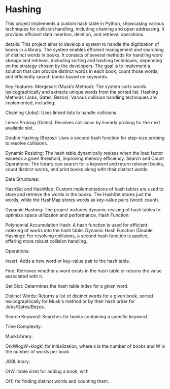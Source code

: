 # Hashing
This project implements a custom hash table in Python, showcasing various techniques for collision handling, including chaining and open addressing. It provides efficient data insertion, deletion, and retrieval operations.

details:
This project aims to develop a system to handle the digitization of books in a library. The system enables efficient management and searching of distinct words in books. It consists of several methods for handling word storage and retrieval, including sorting and hashing techniques, depending on the strategy chosen by the developers. The goal is to implement a solution that can provide distinct words in each book, count those words, and efficiently search books based on keywords.

Key Features:
Mergesort (Musk’s Method): The system sorts words lexicographically and extracts unique words from the sorted list.
Hashing Methods (Jobs, Gates, Bezos): Various collision handling techniques are implemented, including:

Chaining (Jobs): Uses linked lists to handle collisions.

Linear Probing (Gates): Resolves collisions by linearly probing for the next available slot.

Double Hashing (Bezos): Uses a second hash function for step-size probing to resolve collisions.

Dynamic Resizing: The hash table dynamically resizes when the load factor exceeds a given threshold, improving memory efficiency.
Search and Count Operations: The library can search for a keyword and return relevant books, count distinct words, and print books along with their distinct words.

Data Structures:

HashSet and HashMap: Custom implementations of hash tables are used to store and retrieve the words in the books. The HashSet stores just the words, while the HashMap stores words as key-value pairs (word: count).

Dynamic Hashing: The project includes dynamic resizing of hash tables to optimize space utilization and performance.
Hash Function:

Polynomial Accumulation Hash: A hash function is used for efficient indexing of words into the hash table.
Dynamic Hash Function (Double Hashing): For resolving collisions, a second hash function is applied, offering more robust collision handling.

Operations:

Insert: Adds a new word or key-value pair to the hash table.

Find: Retrieves whether a word exists in the hash table or returns the value associated with it.

Get Slot: Determines the hash table index for a given word.

Distinct Words: Returns a list of distinct words for a given book, sorted lexicographically for Musk's method or by their hash order for Jobs/Gates/Bezos.

Search Keyword: Searches for books containing a specific keyword.


Time Complexity:

MuskLibrary: 

O(kWlogW+klogk) for initialization, where k is the number of books and W is the number of words per book.

JGBLibrary: 

O(W+table size) for adding a book, with 

O(1) for finding distinct words and counting them.
